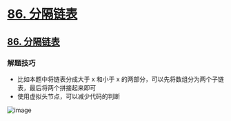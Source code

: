 # [86. 分隔链表](https://github.com/imtsingyun/LeetCode/issues/52)

## [86. 分隔链表](https://leetcode.cn/problems/partition-list/)

### 解题技巧
- 比如本题中将链表分成大于 x 和小于 x 的两部分，可以先将数组分为两个子链表，最后将两个拼接起来即可
- 使用虚拟头节点，可以减少代码的判断

![image](https://user-images.githubusercontent.com/56377217/200352855-7a0cfaec-0e76-48b0-9ce0-b247a22e794a.png)
